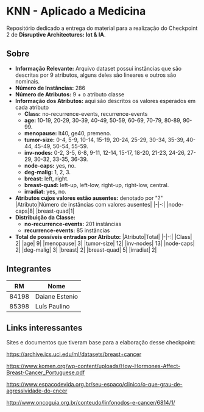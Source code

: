 # KNN - Aplicado a Medicina

Repositório dedicado a entrega do material para a realização do Checkpoint 2 de **Disruptive Architectures: Iot & IA**.

## Sobre

- **Informação Relevante:** Arquivo dataset possui instâncias que são descritas por 9 atributos, alguns deles são lineares e outros são nominais.
- **Número de Instâncias:** 286
- **Número de Atributos:** 9 + o atributo classe
- **Informação dos Atributos:** aqui são descritos os valores esperados em cada atributo
  - **Class:** no-recurrence-events, recurrence-events
  - **age:** 10-19, 20-29, 30-39, 40-49, 50-59, 60-69, 70-79, 80-89, 90-99.
  - **menopause:** lt40, ge40, premeno.
  - **tumor-size:** 0-4, 5-9, 10-14, 15-19, 20-24, 25-29, 30-34, 35-39, 40-44, 45-49, 50-54, 55-59.
  - **inv-nodes:** 0-2, 3-5, 6-8, 9-11, 12-14, 15-17, 18-20, 21-23, 24-26, 27-29, 30-32, 33-35, 36-39.
  - **node-caps:** yes, no.
  - **deg-malig:** 1, 2, 3.
  - **breast:** left, right.
  - **breast-quad:** left-up, left-low, right-up, right-low, central.
  - **irradiat:** yes, no.
- **Atributos cujos valores estão ausentes:** denotado por "?"
  |Atributo|Número de instâncias com valores ausentes|
  |-|-:|
  |node-caps|8|
  |breast-quad|1|
- **Distribuição da Classe:**
  - **no-recurrence-events:** 201 instâncias
  - **recurrence-events:** 85 instâncias
- **Total de possíveis entradas por Atributo:**
  |Atributo|Total|
  |-|-:|
  |Class| 2|
  |age| 9|
  |menopause| 3|
  |tumor-size| 12|
  |inv-nodes| 13|
  |node-caps| 2|
  |deg-malig| 3|
  |breast| 2|
  |breast-quad| 5|
  |irradiat| 2|

## Integrantes

|  RM   | Nome           |
| :---: | -------------- |
| 84198 | Daiane Estenio |
| 85398 | Luís Paulino   |

## Links interessantes

Sites e documentos que tiveram base para a elaboração desse checkpoint:

https://archive.ics.uci.edu/ml/datasets/breast+cancer

https://www.komen.org/wp-content/uploads/How-Hormones-Affect-Breast-Cancer_Portuguese.pdf

https://www.espacodevida.org.br/seu-espaco/clinico/o-que-grau-de-agressividade-do-cncer

http://www.oncoguia.org.br/conteudo/linfonodos-e-cancer/6814/1/
